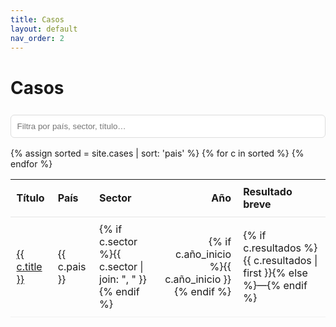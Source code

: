 ```yaml
---
title: Casos
layout: default
nav_order: 2
---
```


# Casos

<input id="filter" type="search" placeholder="Filtra por país, sector, título…" style="padding:.6rem;width:100%;max-width:520px;margin:.5rem 0 1rem;border:1px solid #ddd;border-radius:6px;">

<table id="cases" style="width:100%;border-collapse:collapse;">
  <thead>
    <tr>
      <th style="text-align:left;padding:.6rem;border-bottom:1px solid #e5e5e5;">Título</th>
      <th style="text-align:left;padding:.6rem;border-bottom:1px solid #e5e5e5;">País</th>
      <th style="text-align:left;padding:.6rem;border-bottom:1px solid #e5e5e5;">Sector</th>
      <th style="text-align:right;padding:.6rem;border-bottom:1px solid #e5e5e5;">Año</th>
      <th style="text-align:left;padding:.6rem;border-bottom:1px solid #e5e5e5;">Resultado breve</th>
    </tr>
  </thead>
  <tbody>
  {% assign sorted = site.cases | sort: 'pais' %}
  {% for c in sorted %}
    <tr>
      <td style="padding:.6rem;border-bottom:1px solid #f1f1f1;"><a href="{{ c.url }}">{{ c.title }}</a></td>
      <td style="padding:.6rem;border-bottom:1px solid #f1f1f1;">{{ c.pais }}</td>
      <td style="padding:.6rem;border-bottom:1px solid #f1f1f1;">{% if c.sector %}{{ c.sector | join: ", " }}{% endif %}</td>
      <td style="padding:.6rem;border-bottom:1px solid #f1f1f1;text-align:right;">{% if c.año_inicio %}{{ c.año_inicio }}{% endif %}</td>
      <td style="padding:.6rem;border-bottom:1px solid #f1f1f1;">{% if c.resultados %}{{ c.resultados | first }}{% else %}—{% endif %}</td>
    </tr>
  {% endfor %}
  </tbody>
</table>

<script>
const input = document.getElementById('filter');
const rows = () => [...document.querySelectorAll('#cases tbody tr')];
input.addEventListener('input', () => {
  const q = input.value.toLowerCase().trim();
  rows().forEach(tr => {
    const text = tr.innerText.toLowerCase();
    tr.style.display = text.includes(q) ? '' : 'none';
  });
});
</script>
